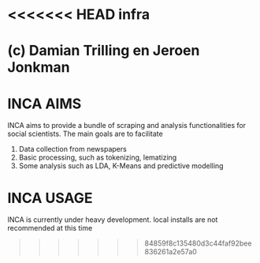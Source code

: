 <<<<<<< HEAD
infra
======
(c) Damian Trilling en Jeroen Jonkman
=======
# INCA AIMS

INCA aims to provide a bundle of scraping and analysis functionalities for social scientists. The main goals are to facilitate

 1. Data collection from newspapers
 2. Basic processing, such as tokenizing, lematizing
 3. Some analysis such as LDA, K-Means and predictive modelling

# INCA USAGE

INCA is currently under heavy development. local installs are not recommended at this time

>>>>>>> 84859f8c135480d3c44faf92bee836261a2e57a0
